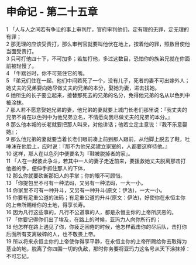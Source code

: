 # 申命记 - 第二十五章
  
 1 「人与人之间若有争讼的事上审判厅，官府审判他们，定有理的无罪，定无理的有罪；  
 2 那无理的应该受责打，那么审判官就要叫他伏在地上，按着他的罪，照数目使他当面受责打。  
 3 只可打他四十下，不可加多；若加打他，多过这数目，恐怕你的族弟兄就在你面前被轻慢了。  
 4 「牛踹谷时，你不可笼住它的嘴。  
 5 「弟兄们住在一起，他们中间若死了一个，没有儿子，死者的妻不可出嫁外人；她丈夫的兄弟要向她尽做丈夫的兄弟的本分，娶她为妻，进去找她。  
 6 她所生的长子要立起来，接替那死去的兄弟的名分，免得他兄弟的名从以色列中被涂抹。  
 7 那人若不愿意娶她兄弟的妻，他兄弟的妻就要上城门长老们那里说：『我丈夫的兄弟不肯在以色列中为他兄弟立名，不情愿向我尽做丈夫的兄弟的本分。』  
 8 那么他本城的长老就要把那人叫来，对他讲话；他若立定主意说：『我不乐意娶她』；  
 9 那么他兄弟的妻就要当着长老们眼前凑上前到那人跟前，从他脚上脱去了鞋，吐唾沫在他脸上，应时说：『那不为他兄弟建立家室的，人都要这样待他。』  
 10 这样，那人在以色列中便要名为『鞋被脱掉者的家』。  
 11 「人在一起彼此争斗，若其中一人的妻子走近前来，要援救她丈夫脱离那击打他者的手，便伸手抓住那人的下体，  
 12 那么你就要砍断那妇人的手掌；你的眼不可顾惜。  
 13 「你提包里不可有一种法码，又另有一种法码，一大一小。  
 14 你家里不可有一种升斗，又另有一种升斗(原文：伊法)，一大一小。  
 15 你要有足重公道的法码；有足重公道的升斗(原文：伊法)，好使你在永恒主你的上帝所赐给你的土地，得享长寿。  
 16 因为凡行这些事的，凡行不公道事的人，都是永恒主你的上帝所厌恶的。  
 17 「你要记得你们出了埃及，在路上的时候，亚玛力人向你所行的；  
 18 他怎样在路上遇见了你，你疲乏困倦的时候，他怎样截击你的尽后队，击打你后面所有支离破碎的人，也不敬畏上帝。  
 19 所以将来永恒主你的上帝使你得享平静，在永恒主你的上帝所赐给你去取得为基业的地，脱离了你四围一切的仇敌，那时你务要将亚玛力这名号从天下涂抹掉：不可忘记。